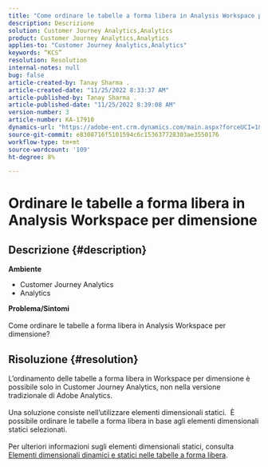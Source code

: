 ```yaml
---
title: "Come ordinare le tabelle a forma libera in Analysis Workspace per dimensione"
description: Descrizione
solution: Customer Journey Analytics,Analytics
product: Customer Journey Analytics,Analytics
applies-to: "Customer Journey Analytics,Analytics"
keywords: “KCS”
resolution: Resolution
internal-notes: null
bug: false
article-created-by: Tanay Sharma .
article-created-date: "11/25/2022 8:33:37 AM"
article-published-by: Tanay Sharma .
article-published-date: "11/25/2022 8:39:08 AM"
version-number: 3
article-number: KA-17910
dynamics-url: "https://adobe-ent.crm.dynamics.com/main.aspx?forceUCI=1&pagetype=entityrecord&etn=knowledgearticle&id=c221f6d8-9b6c-ed11-9561-6045bd006e5a"
source-git-commit: e8308716f5101594c6c153637728303ae3550176
workflow-type: tm+mt
source-wordcount: '109'
ht-degree: 8%

---
```


# Ordinare le tabelle a forma libera in Analysis Workspace per dimensione

## Descrizione {#description}

<b>Ambiente</b>
- Customer Journey Analytics
- Analytics



<b>Problema/Sintomi</b><br><br>Come ordinare le tabelle a forma libera in Analysis Workspace per dimensione?<br>

## Risoluzione {#resolution}

L’ordinamento delle tabelle a forma libera in Workspace per dimensione è possibile solo in Customer Journey Analytics, non nella versione tradizionale di Adobe Analytics.<br> <br>Una soluzione consiste nell’utilizzare elementi dimensionali statici.  È possibile ordinare le tabelle a forma libera in base agli elementi dimensionali statici selezionati.<br> <br>Per ulteriori informazioni sugli elementi dimensionali statici, consulta [Elementi dimensionali dinamici e statici nelle tabelle a forma libera](https://experienceleague.adobe.com/docs/analytics/analyze/analysis-workspace/visualizations/freeform-table/column-row-settings/manual-vs-dynamic-rows.html?lang=en).